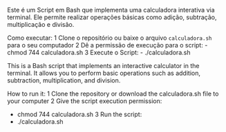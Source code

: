 Este é um Script em Bash que implementa uma calculadora interativa via terminal. Ele permite realizar operações básicas como adição, subtração, multiplicação e divisão.

Como executar:
 1 Clone o repositório ou baixe o arquivo `calculadora.sh` para o seu computador
 2 Dê a permissão de execução para o script:
     - chmod 744 calculadora.sh
 3 Execute o Script:
     - ./calculadora.sh


This is a Bash script that implements an interactive calculator in the terminal. It allows you to perform basic operations such as addition, subtraction, multiplication, and division.

How to run it:
1 Clone the repository or download the calculadora.sh file to your computer
2 Give the script execution permission:
   - chmod 744 calculadora.sh
3 Run the script:
   - ./calculadora.sh
